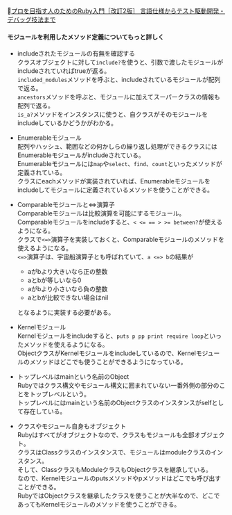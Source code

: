 
📖[プロを目指す人のためのRuby入門［改訂2版］ 言語仕様からテスト駆動開発・デバッグ技法まで](https://gihyo.jp/book/2021/978-4-297-12437-3)

#### モジュールを利用したメソッド定義についてもっと詳しく

- includeされたモジュールの有無を確認する  
  クラスオブジェクトに対して`include?`を使うと、引数で渡したモジュールがincludeされていればtrueが返る。  
  `included_modules`メソッドを呼ぶと、includeされているモジュールが配列で返る。  
  `ancestors`メソッドを呼ぶと、モジュールに加えてスーパークラスの情報も配列で返る。  
  `is_a?`メソッドをインスタンスに使うと、自クラスがそのモジュールをincludeしているかどうかがわかる。  

- Enumerableモジュール  
  配列やハッシュ、範囲などの何かしらの繰り返し処理ができるクラスにはEnumerableモジュールがincludeされている。  
  Enumerableモジュールには`map`や`select`、`find`、`count`といったメソッドが定義されている。  
  クラスにeachメソッドが実装されていれば、Enumerableモジュールをincludeしてモジュールに定義されているメソッドを使うことができる。  

- Comparableモジュールと<=>演算子  
  Comparableモジュールは比較演算を可能にするモジュール。  
  Comparableモジュールをincludeすると、`< <= == > >= between?`が使えるようになる。  
  クラスで`<=>`演算子を実装しておくと、Comparableモジュールのメソッドを使えるようになる。  
  `<=>`演算子は、宇宙船演算子とも呼ばれていて、`a <=> b`の結果が
  - aがbより大きいなら正の整数
  - aとbが等しいなら0
  - aがbより小さいなら負の整数
  - aとbが比較できない場合はnil
  
  となるように実装する必要がある。  

- Kernelモジュール  
  Kernelモジュールをincludeすると、`puts p pp print require loop`といったメソッドを使えるようになる。  
  ObjectクラスがKernelモジュールをincludeしているので、Kernelモジュールのメソッドはどこでも使うことができるようになっている。  

- トップレベルはmainという名前のObject  
  Rubyではクラス構文やモジュール構文に囲まれていない一番外側の部分のことをトップレベルという。  
  トップレベルにはmainという名前のObjectクラスのインスタンスがselfとして存在している。  

- クラスやモジュール自身もオブジェクト  
  Rubyはすべてがオブジェクトなので、クラスもモジュールも全部オブジェクト。  
  クラスはClassクラスのインスタンスで、モジュールはmoduleクラスのインスタンス。  
  そして、ClassクラスもModuleクラスもObjectクラスを継承している。  
  なので、Kernelモジュールのputsメソッドやpメソッドはどこでも呼び出すことができる。  
  RubyではObjectクラスを継承したクラスを使うことが大半なので、どこであってもKernelモジュールのメソッドを使うことができる。  

